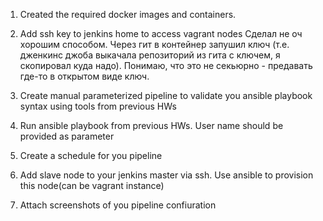 
1. Created the required docker images and containers.

2. Add ssh key to jenkins home to access vagrant nodes
Сделал не оч хорошим способом. Через гит в контейнер запушил ключ (т.е. дженкинс джоба выкачала репозиторий из гита с ключем, я скопировал куда надо). Понимаю, что это не секьюрно - предавать где-то в открытом виде ключ.

3. Create manual parameterized pipeline to validate you ansible playbook syntax using tools from previous HWs
4. Run ansible playbook from previous HWs. User name should be provided as parameter
5. Create a schedule for you pipeline
6. Add slave node to your jenkins master via ssh. Use ansible to provision this node(can be vagrant instance)
7. Attach screenshots of you pipeline confiuration

  